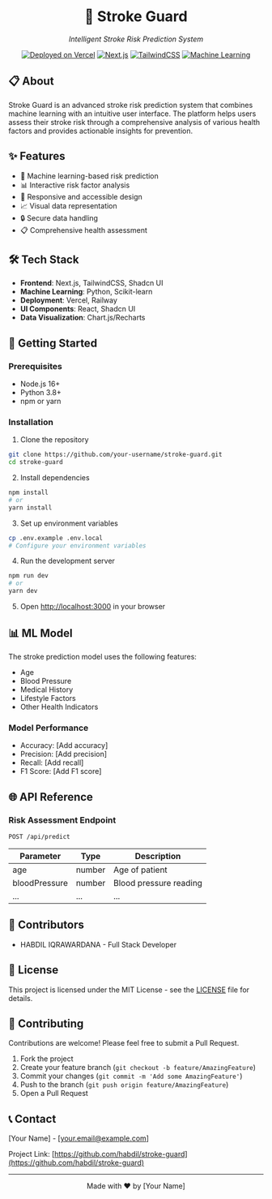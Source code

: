 <div align="center">
  <h1>🧠 Stroke Guard</h1>
  <p><i>Intelligent Stroke Risk Prediction System</i></p>

  [![Deployed on Vercel](https://img.shields.io/badge/Deployed%20on-Vercel-black.svg)](your-vercel-link-here)
  [![Next.js](https://img.shields.io/badge/Built%20with-Next.js-black.svg)](https://nextjs.org/)
  [![TailwindCSS](https://img.shields.io/badge/Styled%20with-TailwindCSS-38B2AC.svg)](https://tailwindcss.com/)
  [![Machine Learning](https://img.shields.io/badge/ML-Scikit--learn-F7931E.svg)](https://scikit-learn.org/)
</div>

## 📋 About
Stroke Guard is an advanced stroke risk prediction system that combines machine learning with an intuitive user interface. The platform helps users assess their stroke risk through a comprehensive analysis of various health factors and provides actionable insights for prevention.

## ✨ Features
- 🤖 Machine learning-based risk prediction
- 📊 Interactive risk factor analysis
- 📱 Responsive and accessible design
- 📈 Visual data representation
- 🔒 Secure data handling
- 📋 Comprehensive health assessment

## 🛠️ Tech Stack
- **Frontend**: Next.js, TailwindCSS, Shadcn UI
- **Machine Learning**: Python, Scikit-learn
- **Deployment**: Vercel, Railway
- **UI Components**: React, Shadcn UI
- **Data Visualization**: Chart.js/Recharts

## 🚀 Getting Started

### Prerequisites
- Node.js 16+
- Python 3.8+
- npm or yarn

### Installation
1. Clone the repository
```bash
git clone https://github.com/your-username/stroke-guard.git
cd stroke-guard
```

2. Install dependencies
```bash
npm install
# or
yarn install
```

3. Set up environment variables
```bash
cp .env.example .env.local
# Configure your environment variables
```

4. Run the development server
```bash
npm run dev
# or
yarn dev
```

5. Open [http://localhost:3000](http://localhost:3000) in your browser

## 📊 ML Model
The stroke prediction model uses the following features:
- Age
- Blood Pressure
- Medical History
- Lifestyle Factors
- Other Health Indicators

### Model Performance
- Accuracy: [Add accuracy]
- Precision: [Add precision]
- Recall: [Add recall]
- F1 Score: [Add F1 score]

## 🌐 API Reference
### Risk Assessment Endpoint
```http
POST /api/predict
```
| Parameter | Type | Description |
|-----------|------|-------------|
| age | number | Age of patient |
| bloodPressure | number | Blood pressure reading |
| ... | ... | ... |

## 👥 Contributors
- HABDIL IQRAWARDANA - Full Stack Developer

## 📄 License
This project is licensed under the MIT License - see the [LICENSE](LICENSE) file for details.

## 🤝 Contributing
Contributions are welcome! Please feel free to submit a Pull Request.

1. Fork the project
2. Create your feature branch (`git checkout -b feature/AmazingFeature`)
3. Commit your changes (`git commit -m 'Add some AmazingFeature'`)
4. Push to the branch (`git push origin feature/AmazingFeature`)
5. Open a Pull Request

## 📞 Contact
[Your Name] - [your.email@example.com]

Project Link: [https://github.com/habdil/stroke-guard](https://github.com/habdil/stroke-guard)

---
<div align="center">
  Made with ❤️ by [Your Name]
</div>
